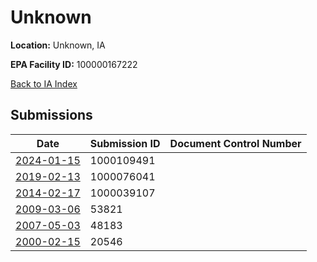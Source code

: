 # Unknown

**Location:** Unknown, IA

**EPA Facility ID:** 100000167222

[Back to IA Index](../../index.md)

## Submissions

| Date | Submission ID | Document Control Number |
|------|--------------|-------------------------|
| [2024-01-15](submissions/1000109491.md) | 1000109491 |  |
| [2019-02-13](submissions/1000076041.md) | 1000076041 |  |
| [2014-02-17](submissions/1000039107.md) | 1000039107 |  |
| [2009-03-06](submissions/53821.md) | 53821 |  |
| [2007-05-03](submissions/48183.md) | 48183 |  |
| [2000-02-15](submissions/20546.md) | 20546 |  |

